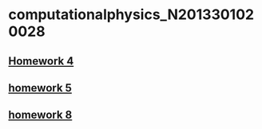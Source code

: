 # computationalphysics_N2013301020028
## [Homework 4](https://github.com/2013301020028/Chapter-1/edit/master/README.md)
## [homework 5](https://www.zybuluo.com/mdeditor#395240)
## [homework 8](https://www.zybuluo.com/mdeditor#395986)
